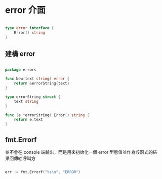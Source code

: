 # error 介面

```go

type error interface {
    Error() string
}

```

## 建構 error

```go

package errors

func New(text string) error {
    return &errorString{text}
}

type errorString struct {
    text string
}

func (e *errorString) Error() string {
    return e.text
}

```

## fmt.Errorf

並不會在 console 端輸出，而是用來初始化一個 error 型態值並作為該函式的結果回傳給呼叫方

```go

err := fmt.Errorf("%s\n", "ERROR")

```

